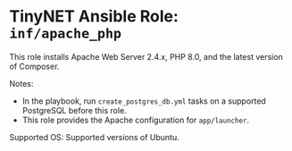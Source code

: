# TinyNET Ansible Role: `inf/apache_php`

This role installs Apache Web Server 2.4.x, PHP 8.0, and the latest version of Composer.

Notes:

- In the playbook, run `create_postgres_db.yml` tasks on a supported PostgreSQL before this role.
- This role provides the Apache configuration for `app/launcher`.

Supported OS: Supported versions of Ubuntu.
